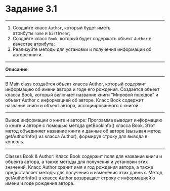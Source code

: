 # Задание 3.1
***
1. Создайте класс `Author`, который будет иметь атрибуты `name` и `birthYear`;
2. Cоздайте класс `Book`, который будет содержать объект `Author` в качестве атрибута;
3. Реализуйте методы для установки и получения информации об авторе книги.
***
**Описание**: 
***
В Main class создаётся объект класса Author, который содержит информацию об имени автора и годе его рождения.
Создается объект класса Book, который включает название книги "Мировой порядок" и объект Author с информацией об авторе. Класс Book содержит название книги и объект автора, ассоциированного с книгой.
***
Вывод информации о книге и авторе:
Программа выводит информацию о книге и авторе с помощью метода getBookInfo() класса Book. Этот метод объединяет название книги и данные об авторе (вызывая метод getAuthorInfo() из класса Author), формируя строку для вывода в консоль.
***
Classes Book & Author:
Класс Book содержит поля для названия книги и объекта автора, а также методы для получения и установки этих значений.
Класс Author хранит имя и год рождения автора, а также предоставляет методы для получения и изменения этих данных.
Метод getAuthorInfo() в классе Author возвращает строку с информацией о имени и годе рождения автора.